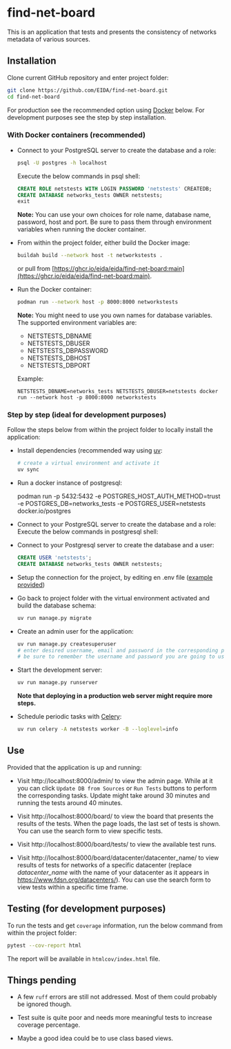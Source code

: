 # find-net-board

This is an application that tests and presents the consistency of networks metadata of various sources.

## Installation

Clone current GitHub repository and enter project folder:
```bash
git clone https://github.com/EIDA/find-net-board.git
cd find-net-board
```

For production see the recommended option using [Docker](https://www.docker.com/) below. For development purposes see the step by step installation.

### With Docker containers (recommended)

- Connect to your PostgreSQL server to create the database and a role:
  ```bash
  psql -U postgres -h localhost
  ```
  Execute the below commands in psql shell:
  ```sql
  CREATE ROLE netstests WITH LOGIN PASSWORD 'netstests' CREATEDB;
  CREATE DATABASE networks_tests OWNER netstests;
  exit
  ```
  **Note:** You can use your own choices for role name, database name, password, host and port. Be sure to pass them through environment variables when running the docker container.

- From within the project folder, either build the Docker image:
  ```bash
  buildah build --network host -t networkstests .
  ```
  or pull from [https://ghcr.io/eida/eida/find-net-board:main](https://ghcr.io/eida/eida/find-net-board:main).

- Run the Docker container:
  ```bash
  podman run --network host -p 8000:8000 networkstests
  ```
  **Note:** You might need to use you own names for database variables. The supported environment variables are:
   - NETSTESTS_DBNAME
   - NETSTESTS_DBUSER
   - NETSTESTS_DBPASSWORD
   - NETSTESTS_DBHOST
   - NETSTESTS_DBPORT

   Example:
   ```
   NETSTESTS_DBNAME=networks_tests NETSTESTS_DBUSER=netstests docker run --network host -p 8000:8000 networkstests
   ```

### Step by step (ideal for development purposes)

Follow the steps below from within the project folder to locally install the application:

- Install dependencies (recommended way using [uv](https://docs.astral.sh/uv/):
  ```bash
  # create a virtual environment and activate it
  uv sync
  ```

- Run a docker instance of postgresql:

     podman run -p 5432:5432 -e POSTGRES_HOST_AUTH_METHOD=trust -e POSTGRES_DB=networks_tests -e POSTGRES_USER=netstests docker.io/postgres

- Connect to your PostgreSQL server to create the database and a role:
  Execute the below commands in postgresql shell:

- Connect to your Postgresql server to create the database and a user:
  ```sql
  CREATE USER 'netstests';
  CREATE DATABASE networks_tests OWNER netstests;
  ```
  
- Setup the connection for the project, by editing en .env file ([example
  provided](.env-sample))

- Go back to project folder with the virtual environment activated and build the database schema:
  ```bash
  uv run manage.py migrate
  ```

- Create an admin user for the application:
  ```bash
  uv run manage.py createsuperuser
  # enter desired username, email and password in the corresponding prompts
  # be sure to remember the username and password you are going to use
  ```

- Start the development server:
  ```bash
  uv run manage.py runserver
  ```

  **Note that deploying in a production web server might require more steps.**

- Schedule periodic tasks with [Celery](https://docs.celeryq.dev/en/stable/):
  ```bash
  uv run celery -A netstests worker -B --loglevel=info
  ```

## Use

Provided that the application is up and running:

- Visit http://localhost:8000/admin/ to view the admin page.
  While at it you can click `Update DB from Sources` or `Run Tests` buttons to perform the corresponding tasks.
  Update might take around 30 minutes and running the tests around 40 minutes.

- Visit http://localhost:8000/board/ to view the board that presents the results of the tests.
  When the page loads, the last set of tests is shown. You can use the search form to view specific tests.

- Visit http://localhost:8000/board/tests/ to view the available test runs.

- Visit http://localhost:8000/board/datacenter/datacenter_name/ to view results of tests for networks of a specific datacenter (replace *datacenter_name* with the name of your datacenter as it appears in https://www.fdsn.org/datacenters/). You can use the search form to view tests within a specific time frame.

## Testing (for development purposes)

To run the tests and get `coverage` information, run the below command from within the project folder:
```bash
pytest --cov-report html
```

The report will be available in `htmlcov/index.html` file.


## Things pending

- A few `ruff` errors are still not addressed. Most of them could probably be ignored though.

- Test suite is quite poor and needs more meaningful tests to increase coverage percentage.

- Maybe a good idea could be to use class based views.
